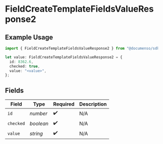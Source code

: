 # FieldCreateTemplateFieldsValueResponse2

## Example Usage

```typescript
import { FieldCreateTemplateFieldsValueResponse2 } from "@documenso/sdk-typescript/models/operations";

let value: FieldCreateTemplateFieldsValueResponse2 = {
  id: 8362.6,
  checked: true,
  value: "<value>",
};
```

## Fields

| Field              | Type               | Required           | Description        |
| ------------------ | ------------------ | ------------------ | ------------------ |
| `id`               | *number*           | :heavy_check_mark: | N/A                |
| `checked`          | *boolean*          | :heavy_check_mark: | N/A                |
| `value`            | *string*           | :heavy_check_mark: | N/A                |